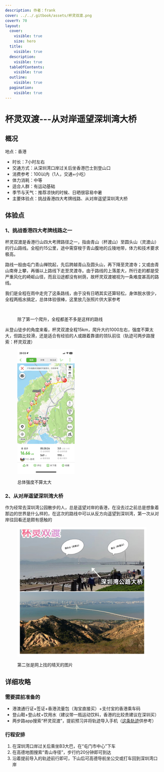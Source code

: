 ```yaml
---
description: 作者：frank
cover: ../../.gitbook/assets/杯灵双渡.png
coverY: 70
layout:
  cover:
    visible: true
    size: hero
  title:
    visible: true
  description:
    visible: true
  tableOfContents:
    visible: true
  outline:
    visible: true
  pagination:
    visible: true
---
```


# 杯灵双渡---从对岸遥望深圳湾大桥

## 概况

地点：香港

* 时长：7小时左右
* 交通方式：从深圳湾口岸过关后坐香港巴士到登山口
* 消费参考：100以内（1人，交通+小吃）
* 体力消耗：中等
* 适合人群：有运动基础
* 季节与天气：推荐凉快的时候、日晒很容易中暑
* 主要体验点：挑战香港四大考牌线路、从对岸遥望深圳湾大桥

## 体验点

### 1、挑战香港四大考牌线路之一

杯灵双渡是香港行山四大考牌路径之一，指由青山（杯渡山）至圆头山（灵渡山）的行山路线。全程约15公里，途中需穿梭于青山腹地的丘陵地带，体力和技术要求极高。

路线一般由屯门青山禅院起，先后跨越青山及圆头山，再下降至灵渡寺；又或由青山南脊上攀，再循以上路线下走至灵渡寺。由于路线的上落差大，所行走的都是受严重风化的崎岖山径，而且沿途都没有树荫，故杯灵双渡被视为一条难度甚高的路线。

我们是全程在雨中走完了这条路线，由于没有日晒其实还算轻松，身体脱水很少，全程两瓶水搞定，总体体验很棒，这里放几张照片供大家参考

<figure><img src="../../.gitbook/assets/杯灵双渡1.jpg" alt=""><figcaption><p>除了第一个爬升，全程都差不多是这样的路线</p></figcaption></figure>

从登山徒步的角度来看，杯灵双渡全程15km，爬升大约1000左右，强度不算太大，但路比较滑，还是适合有经验的人或跟着靠谱的领队前往（轨迹可两步路搜索：杯灵双渡）

<figure><img src="../../.gitbook/assets/杯灵双渡2.PNG" alt="" width="188"><figcaption><p>总体强度不算太大</p></figcaption></figure>

### 2、从对岸遥望深圳湾大桥

作为经常去深圳湾公园散步的人，总是遥望对岸的香港，在没去过之前总是想象着那边的世界是什么样的，在这次的路线中可以从反方向遥望到深圳湾，第一次从对岸往回看还是颇有感触的

<figure><img src="../../.gitbook/assets/杯灵双渡3.jpg" alt=""><figcaption><p>第二张是网上找的晴天的图片</p></figcaption></figure>

## 详细攻略

### 需要提前准备的

* 港澳通行证+签证+香港流量包（淘宝直接买）+支付宝的香港乘车码
* 登山鞋+登山杖+饮用水（建议带一瓶运动饮料，香港的比较贵建议在深圳买）
* 两步路app搜索“杯灵双渡”，提前预习并将轨迹导入手机（[这条轨迹](https://www.2bulu.com/track/track\_detail.htm?trackId=rGGMjrtmGbfp%2FR2KBg5Tzw%3D%3D)供参考）

### 行程安排

1. 在深圳湾口岸过关后乘坐B3大巴，在“屯门市中心”下车
2. 在高德地图搜索“青山寺径”，步行约20分钟即可到达
3. 沿着提前导入的轨迹前行即可，下山后可高德导航坐公交或打车回到深圳湾口岸

